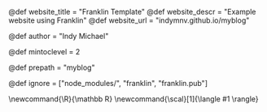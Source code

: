 <!--
Add here global page variables to use throughout your website.
-->
@def website_title = "Franklin Template" 
@def website_descr = "Example website using Franklin" 
@def website_url = "indymnv.github.io/myblog"

@def author = "Indy Michael"

@def mintoclevel = 2

@def prepath = "myblog"

@def ignore = ["node_modules/", "franklin", "franklin.pub"]

\newcommand{\R}{\mathbb R} \newcommand{\scal}[1]{\langle #1 \rangle}
